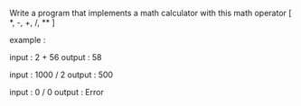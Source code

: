 Write a program that implements a math calculator with this math operator 
[
*,
-,
+, 
/,
**
]

example :

input :  2 + 56
output : 58


input : 1000 / 2
output : 500



input : 0 / 0
output : Error
